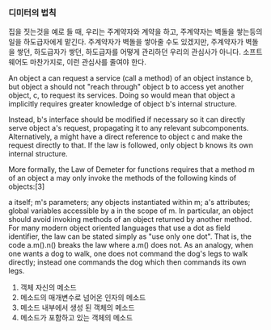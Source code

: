 ### 디미터의 법칙
집을 짓는것을 예로 들 때, 우리는 주계약자와 계약을 하고, 주계약자는 벽돌을 쌓는등의 일을 하도급자에게 맡긴다. 주계약자가 벽돌을 쌓아줄 수도 있겠지만, 주계약자가 벽돌을 쌓던, 하도급자가 쌓던, 하도급자를 어떻게 관리하던 우리의 관심사가 아니다. 소프트웨어도 마찬가지로, 이런 관심사를 줄여야 한다. 

An object a can request a service (call a method) of an object instance b, but object a should not "reach through" object b to access yet another object, c, to request its services. Doing so would mean that object a implicitly requires greater knowledge of object b's internal structure.

Instead, b's interface should be modified if necessary so it can directly serve object a's request, propagating it to any relevant subcomponents. Alternatively, a might have a direct reference to object c and make the request directly to that. If the law is followed, only object b knows its own internal structure.

More formally, the Law of Demeter for functions requires that a method m of an object a may only invoke the methods of the following kinds of objects:[3]

a itself;
m's parameters;
any objects instantiated within m;
a's attributes;
global variables accessible by a in the scope of m.
In particular, an object should avoid invoking methods of an object returned by another method. For many modern object oriented languages that use a dot as field identifier, the law can be stated simply as "use only one dot". That is, the code a.m().n() breaks the law where a.m() does not. As an analogy, when one wants a dog to walk, one does not command the dog's legs to walk directly; instead one commands the dog which then commands its own legs.

1. 객체 자신의 메소드
2. 메소드의 매개변수로 넘어온 인자의 메소드
3. 메소드 내부에서 생성 된 객체의 메소드
4. 메소드가 포함하고 있는 객체의 메소드
